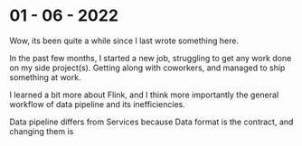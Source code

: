 # 01 - 06 - 2022

Wow, its been quite a while since I last wrote something here.

In the past few months, I started a new job, struggling to get any work done on my side project(s). Getting along with coworkers, and managed to ship something at work.

I learned a bit more about Flink, and I think more importantly the general workflow of data pipeline and its inefficiencies.

Data pipeline differs from Services because Data format is the contract, and changing them is 
